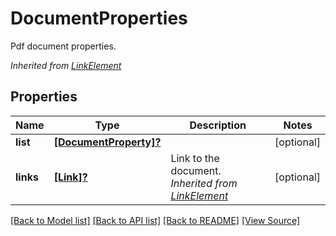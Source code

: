 # DocumentProperties
Pdf document properties.

*Inherited from [LinkElement](LinkElement.md)*
## Properties
Name | Type | Description | Notes
------------ | ------------- | ------------- | -------------
**list** | [**[DocumentProperty]?**](DocumentProperty.md) |  | [optional]
**links** | [**[Link]?**](Link.md) | Link to the document.<br />*Inherited from [LinkElement](LinkElement.md)* | [optional]

[[Back to Model list]](../README.md#documentation-for-models) [[Back to API list]](../README.md#documentation-for-api-endpoints) [[Back to README]](../README.md) [[View Source]](../AsposePdfCloud/Models/DocumentProperties.ts)

